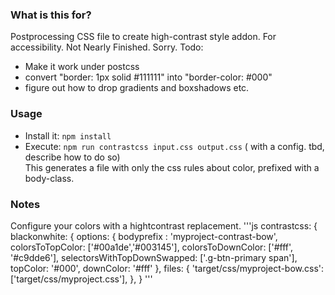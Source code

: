 ### What is this for?
Postprocessing CSS file to create high-contrast style addon. For accessibility.
Not Nearly Finished. Sorry. 
Todo: 
- Make it work under postcss
- convert "border: 1px solid #111111" into "border-color: #000"
- figure out how to drop gradients and boxshadows etc.

### Usage
- Install it: `npm install`
- Execute: `npm run contrastcss input.css output.css` ( with a config. tbd, describe how to do so)   
  This generates a file with only the css rules about color, prefixed with a body-class.

### Notes
Configure your colors with a hightcontrast replacement. 
'''js
    contrastcss: {
        blackonwhite: {
            options: {
                bodyprefix : 'myproject-contrast-bow',
                colorsToTopColor: ['#00a1de','#003145'],
                colorsToDownColor: ['#fff', '#c9dde6'],
                selectorsWithTopDownSwapped: ['.g-btn-primary span'],
                topColor: '#000',
                downColor: '#fff'
            },
            files: {
                'target/css/myproject-bow.css': ['target/css/myproject.css'],
            },
        }
 '''

  

